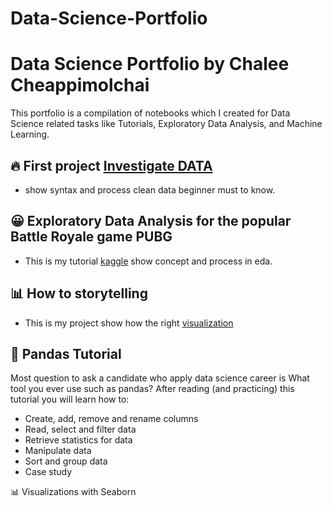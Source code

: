 # Data-Science-Portfolio
# Data Science Portfolio by Chalee Cheappimolchai

This portfolio is a compilation of notebooks which I created for Data Science related tasks like Tutorials, Exploratory Data Analysis, and Machine Learning.

## 🔥 First project [Investigate DATA](https://github.com/chaleedata/Investigate-Gun-dataset)

- show syntax and process clean data beginner must to know.


## 😀 Exploratory Data Analysis for the popular Battle Royale game PUBG

- This is my tutorial [kaggle](https://www.kaggle.com/chaleecheappimolchai/the-art-of-eda) show concept and process in eda.


## 📊  How to storytelling 
- This is my project show how the right [visualization](https://github.com/chaleedata/Analysis-Spotify-Trend-by-Lee_pg) 

## 📙  Pandas Tutorial
Most question to ask a candidate who apply data science career is What tool you ever use such as pandas?
After reading (and practicing) this tutorial you will learn how to:
  - Create, add, remove and rename columns
  - Read, select and filter data
  - Retrieve statistics for data
  - Manipulate data
  - Sort and group data
  - Case study

📊 Visualizations with Seaborn




